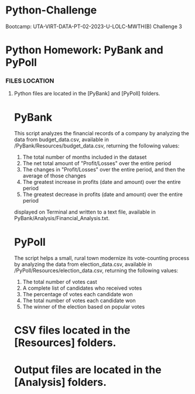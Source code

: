 # Python-Challenge
Bootcamp: UTA-VIRT-DATA-PT-02-2023-U-LOLC-MWTH(B) Challenge 3

# Python Homework: PyBank and PyPoll

### FILES LOCATION

1. Python files are located in the \[PyBank\] and \[PyPoll\] folders.

    # PyBank
    This script analyzes the financial records of a company by analyzing the data from budget_data.csv, available in /PyBank/Resources/budget_data.csv, returning the following values:
    1. The total number of months included in the dataset
    2. The net total amount of "Profit/Losses" over the entire period
    3. The changes in "Profit/Losses" over the entire period, and then the average of those changes
    4. The greatest increase in profits (date and amount) over the entire period
    5. The greatest decrease in profits (date and amount) over the entire period

    displayed on Terminal and written to a text file, available in PyBank/Analysis/Financial_Analysis.txt.


    # PyPoll
    The script helps a small, rural town modernize its vote-counting process by analyzing the data from election_data.csv, available in /PyPoll/Resources/election_data.csv, returning the following values:
    1. The total number of votes cast
    2. A complete list of candidates who received votes
    3. The percentage of votes each candidate won
    4. The total number of votes each candidate won
    5. The winner of the election based on popular votes
    
    # CSV files located in the \[Resources\] folders.

    #  Output files are located in the \[Analysis\] folders.

